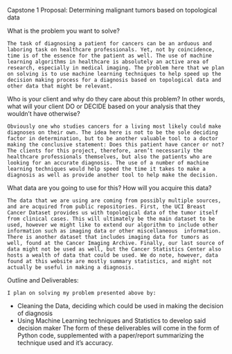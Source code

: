 Capstone 1 Proposal: 
Determining malignant tumors based on topological data

What is the problem you want to solve?

	The task of diagnosing a patient for cancers can be an arduous and laboring task on healthcare professionals. Yet, not by coincidence, time is of the essence for the patient as well. The use of machine learning algorithms in healthcare is absolutely an active area of research, especially in medical imaging. The problem here that we plan on solving is to use machine learning techniques to help speed up the decision making process for a diagnosis based on topological data and other data that might be relevant.

Who is your client and why do they care about this problem? In other words, what will your client  DO or DECIDE based on your analysis that they wouldn’t have otherwise?

	Obviously one who studies cancers for a living most likely could make diagnoses on their own. The idea here is not to be the sole deciding factor in determination, but to be another valuable tool to a doctor making the conclusive statement: Does this patient have cancer or not? The clients for this project, therefore, aren’t necessarily the healthcare professionals themselves, but also the patients who are looking for an accurate diagnosis. The use of a number of machine learning techniques would help speed the time it takes to make a diagnosis as well as provide another tool to help make the decision.

What data are you going to use for this? How will you acquire this data?

	The data that we are using are coming from possibly multiple sources, and are acquired from public repositories. First, the UCI Breast Cancer Dataset provides us with topological data of the tumor itself from clinical cases. This will ultimately be the main dataset to be used, however we might like to extend our algorithm to include other information such as imaging data or other miscellaneous  information. There is another dataset that includes imaging data for tumors as well, found at the Cancer Imaging Archive. Finally, our last source of data might not be used as well, but the Cancer Statistics Center also hosts a wealth of data that could be used. We do note, however, data found at this website are mostly summary statistics, and might not actually be useful in making a diagnosis. 

Outline and Deliverables:

	I plan on solving my problem presented above by:
-	Cleaning the Data, deciding which could be used in making the decision of diagnosis
-	Using Machine Learning techniques and Statistics to develop said decision maker
	The form of these deliverables will come in the form of Python code, supplemented with a paper/report summarizing the technique 	used and it’s accuracy.

